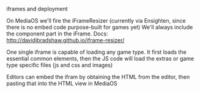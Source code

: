 iframes and deployment

On MediaOS we'll fire the iFrameResizer (currently via Ensighten, since there is no embed code purpose-built for games yet)
We'll always include the component part in the iFrame.
Docs: http://davidjbradshaw.github.io/iframe-resizer/

One single iframe is capable of loading any game type. It first loads the essential common elements, then the JS code will load the extras or game type specific files (js and css and images)

Editors can embed the ifram by obtaining the HTML from the editor, then pasting that into the HTML view in MediaOS

